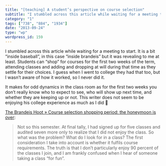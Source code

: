 ```yaml
---
title: "[teaching] A student’s perspective on course selection"
subtitle: "I stumbled across this article while waiting for a meeting to start. It is a bit “inside baseball”, ..."
category: "1"
tags: ["738", "884", "1934"]
date: "2013-09-24"
type: "wp"
wordpress_id: 159
---
```

I stumbled across this article while waiting for a meeting to start. It is a bit “inside baseball”, in this case “inside brandeis” but it was revealing to me at least. Students can “shop” for courses for the first two weeks of the term, attending classes and adding and dropping at will during that time as they settle for their choices. I guess when I went to college they had that too, but I wasn’t aware of how it worked, so I never did it.

It makes for odd dynamics in the class room as for the first two weeks you don’t really know who to expect to see, who will show up next time, and whether they are keeping up or not. This writer does not seem to be enjoying his college experience as much as I did 🙂

[The Brandeis Hoot » Course selection shopping period: the honeymoon is over](http://thebrandeishoot.com/articles/13482):

> Not so this semester. At final tally, I had signed up for five classes and audited seven more only to realize that I did not enjoy the class. So what was the problem? What do I look for in a class? The first consideration I take into account is whether it fulfils course requirements. The truth is that I don’t particularly enjoy 90 percent of the classes I join, and I am frankly confused when I hear of someone taking a class “for fun”.
